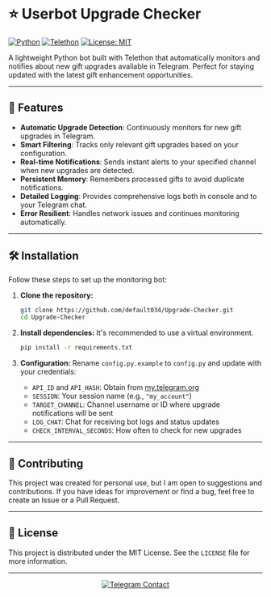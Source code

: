 # ⭐ Userbot Upgrade Checker

[![Python](https://img.shields.io/badge/Python-3.8+-blue?logo=python&logoColor=white)](https://www.python.org/)
[![Telethon](https://img.shields.io/badge/Telethon-1.28+-blue?logo=telegram)](https://docs.telethon.dev/)
[![License: MIT](https://img.shields.io/badge/License-MIT-yellow.svg)](https://opensource.org/licenses/MIT)

A lightweight Python bot built with Telethon that automatically monitors and notifies about new gift upgrades available in Telegram. Perfect for staying updated with the latest gift enhancement opportunities.

---

## 🚀 Features

*   **Automatic Upgrade Detection**: Continuously monitors for new gift upgrades in Telegram.
*   **Smart Filtering**: Tracks only relevant gift upgrades based on your configuration.
*   **Real-time Notifications**: Sends instant alerts to your specified channel when new upgrades are detected.
*   **Persistent Memory**: Remembers processed gifts to avoid duplicate notifications.
*   **Detailed Logging**: Provides comprehensive logs both in console and to your Telegram chat.
*   **Error Resilient**: Handles network issues and continues monitoring automatically.

---

## 🛠️ Installation

Follow these steps to set up the monitoring bot:

1.  **Clone the repository:**
    ```sh
    git clone https://github.com/default034/Upgrade-Checker.git
    cd Upgrade-Checker
    ```

2.  **Install dependencies:**
    It's recommended to use a virtual environment.
    ```sh
    pip install -r requirements.txt
    ```

3.  **Configuration:**
    Rename `config.py.example` to `config.py` and update with your credentials:
    *   `API_ID` and `API_HASH`: Obtain from [my.telegram.org](https://my.telegram.org/)
    *   `SESSION`: Your session name (e.g., `"my_account"`)
    *   `TARGET_CHANNEL`: Channel username or ID where upgrade notifications will be sent
    *   `LOG_CHAT`: Chat for receiving bot logs and status updates
    *   `CHECK_INTERVAL_SECONDS`: How often to check for new upgrades

---
## 🤝 Contributing

This project was created for personal use, but I am open to suggestions and contributions. If you have ideas for improvement or find a bug, feel free to create an Issue or a Pull Request.

---

## 📜 License

This project is distributed under the MIT License. See the `LICENSE` file for more information.

---
<p align="center">
  <a href="https://t.me/mlnwstudio">
    <img src="https://img.shields.io/badge/Telegram-Contact_Me-28A8EA?style=for-the-badge&logo=telegram&logoColor=white" alt="Telegram Contact"/>
  </a>
</p>
